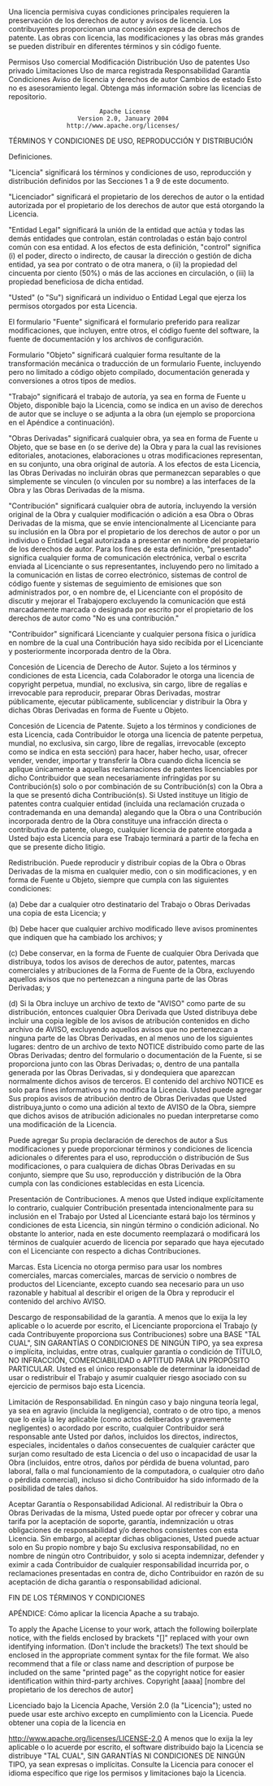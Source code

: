 Una licencia permisiva cuyas condiciones principales requieren la preservación de los derechos de autor y avisos de licencia. Los contribuyentes proporcionan una concesión expresa de derechos de patente. Las obras con licencia, las modificaciones y las obras más grandes se pueden distribuir en diferentes términos y sin código fuente.

Permisos
 Uso comercial
 Modificación
 Distribución
 Uso de patentes
 Uso privado
Limitaciones
 Uso de marca registrada
 Responsabilidad
 Garantía
Condiciones
 Aviso de licencia y derechos de autor
 Cambios de estado
Esto no es asesoramiento legal. Obtenga más información sobre las licencias de repositorio.

                             Apache License
                       Version 2.0, January 2004
                    http://www.apache.org/licenses/
TÉRMINOS Y CONDICIONES DE USO, REPRODUCCIÓN Y DISTRIBUCIÓN

Definiciones.

"Licencia" significará los términos y condiciones de uso, reproducción y distribución definidos por las Secciones 1 a 9 de este documento.

"Licenciador" significará el propietario de los derechos de autor o la entidad autorizada por el propietario de los derechos de autor que está otorgando la Licencia.

"Entidad Legal" significará la unión de la entidad que actúa y todas las demás entidades que controlan, están controladas o están bajo control común con esa entidad. A los efectos de esta definición, "control" significa (i) el poder, directo o indirecto, de causar la dirección o gestión de dicha entidad, ya sea por contrato o de otra manera, o (ii) la propiedad del cincuenta por ciento (50%) o más de las acciones en circulación, o (iii) la propiedad beneficiosa de dicha entidad.

"Usted" (o "Su") significará un individuo o Entidad Legal que ejerza los permisos otorgados por esta Licencia.

El formulario "Fuente" significará el formulario preferido para realizar modificaciones, que incluyen, entre otros, el código fuente del software, la fuente de documentación y los archivos de configuración.

Formulario "Objeto" significará cualquier forma resultante de la transformación mecánica o traducción de un formulario Fuente, incluyendo pero no limitado a código objeto compilado, documentación generada y conversiones a otros tipos de medios.

"Trabajo" significará el trabajo de autoría, ya sea en forma de Fuente u Objeto, disponible bajo la Licencia, como se indica en un aviso de derechos de autor que se incluye o se adjunta a la obra (un ejemplo se proporciona en el Apéndice a continuación).

"Obras Derivadas" significará cualquier obra, ya sea en forma de Fuente u Objeto, que se base en (o se derive de) la Obra y para la cual las revisiones editoriales, anotaciones, elaboraciones u otras modificaciones representan, en su conjunto, una obra original de autoría. A los efectos de esta Licencia, las Obras Derivadas no incluirán obras que permanezcan separables o que simplemente se vinculen (o vinculen por su nombre) a las interfaces de la Obra y las Obras Derivadas de la misma.

"Contribución" significará cualquier obra de autoría, incluyendo la versión original de la Obra y cualquier modificación o adición a esa Obra o Obras Derivadas de la misma, que se envíe intencionalmente al Licenciante para su inclusión en la Obra por el propietario de los derechos de autor o por un individuo o Entidad Legal autorizada a presentar en nombre del propietario de los derechos de autor. Para los fines de esta definición, "presentado" significa cualquier forma de comunicación electrónica, verbal o escrita enviada al Licenciante o sus representantes, incluyendo pero no limitado a la comunicación en listas de correo electrónico, sistemas de control de código fuente y sistemas de seguimiento de emisiones que son administrados por, o en nombre de, el Licenciante con el propósito de discutir y mejorar el Trabajopero excluyendo la comunicación que está marcadamente marcada o designada por escrito por el propietario de los derechos de autor como "No es una contribución."

"Contribuidor" significará Licenciante y cualquier persona física o jurídica en nombre de la cual una Contribución haya sido recibida por el Licenciante y posteriormente incorporada dentro de la Obra.

Concesión de Licencia de Derecho de Autor. Sujeto a los términos y condiciones de esta Licencia, cada Colaborador le otorga una licencia de copyright perpetua, mundial, no exclusiva, sin cargo, libre de regalías e irrevocable para reproducir, preparar Obras Derivadas, mostrar públicamente, ejecutar públicamente, sublicenciar y distribuir la Obra y dichas Obras Derivadas en forma de Fuente u Objeto.

Concesión de Licencia de Patente. Sujeto a los términos y condiciones de esta Licencia, cada Contribuidor le otorga una licencia de patente perpetua, mundial, no exclusiva, sin cargo, libre de regalías, irrevocable (excepto como se indica en esta sección) para hacer, haber hecho, usar, ofrecer vender, vender, importar y transferir la Obra cuando dicha licencia se aplique únicamente a aquellas reclamaciones de patentes licenciables por dicho Contribuidor que sean necesariamente infringidas por su Contribución(s) solo o por combinación de su Contribución(s) con la Obra a la que se presentó dicha Contribución(s). Si Usted instituye un litigio de patentes contra cualquier entidad (incluida una reclamación cruzada o contrademanda en una demanda) alegando que la Obra o una Contribución incorporada dentro de la Obra constituye una infracción directa o contributiva de patente, oluego, cualquier licencia de patente otorgada a Usted bajo esta Licencia para ese Trabajo terminará a partir de la fecha en que se presente dicho litigio.

Redistribución. Puede reproducir y distribuir copias de la Obra o Obras Derivadas de la misma en cualquier medio, con o sin modificaciones, y en forma de Fuente u Objeto, siempre que cumpla con las siguientes condiciones:

(a) Debe dar a cualquier otro destinatario del Trabajo o Obras Derivadas una copia de esta Licencia; y

(b) Debe hacer que cualquier archivo modificado lleve avisos prominentes que indiquen que ha cambiado los archivos; y

(c) Debe conservar, en la forma de Fuente de cualquier Obra Derivada que distribuya, todos los avisos de derechos de autor, patentes, marcas comerciales y atribuciones de la Forma de Fuente de la Obra, excluyendo aquellos avisos que no pertenezcan a ninguna parte de las Obras Derivadas; y

(d) Si la Obra incluye un archivo de texto de "AVISO" como parte de su distribución, entonces cualquier Obra Derivada que Usted distribuya debe incluir una copia legible de los avisos de atribución contenidos en dicho archivo de AVISO, excluyendo aquellos avisos que no pertenezcan a ninguna parte de las Obras Derivadas, en al menos uno de los siguientes lugares: dentro de un archivo de texto NOTICE distribuido como parte de las Obras Derivadas; dentro del formulario o documentación de la Fuente, si se proporciona junto con las Obras Derivadas; o, dentro de una pantalla generada por las Obras Derivadas, si y dondequiera que aparezcan normalmente dichos avisos de terceros. El contenido del archivo NOTICE es solo para fines informativos y no modifica la Licencia. Usted puede agregar Sus propios avisos de atribución dentro de Obras Derivadas que Usted distribuya,junto o como una adición al texto de AVISO de la Obra, siempre que dichos avisos de atribución adicionales no puedan interpretarse como una modificación de la Licencia.

Puede agregar Su propia declaración de derechos de autor a Sus modificaciones y puede proporcionar términos y condiciones de licencia adicionales o diferentes para el uso, reproducción o distribución de Sus modificaciones, o para cualquiera de dichas Obras Derivadas en su conjunto, siempre que Su uso, reproducción y distribución de la Obra cumpla con las condiciones establecidas en esta Licencia.

Presentación de Contribuciones. A menos que Usted indique explícitamente lo contrario, cualquier Contribución presentada intencionalmente para su inclusión en el Trabajo por Usted al Licenciante estará bajo los términos y condiciones de esta Licencia, sin ningún término o condición adicional. No obstante lo anterior, nada en este documento reemplazará o modificará los términos de cualquier acuerdo de licencia por separado que haya ejecutado con el Licenciante con respecto a dichas Contribuciones.

Marcas. Esta Licencia no otorga permiso para usar los nombres comerciales, marcas comerciales, marcas de servicio o nombres de productos del Licenciante, excepto cuando sea necesario para un uso razonable y habitual al describir el origen de la Obra y reproducir el contenido del archivo AVISO.

Descargo de responsabilidad de la garantía. A menos que lo exija la ley aplicable o lo acuerde por escrito, el Licenciante proporciona el Trabajo (y cada Contribuyente proporciona sus Contribuciones) sobre una BASE "TAL CUAL", SIN GARANTÍAS O CONDICIONES DE NINGÚN TIPO, ya sea expresa o implícita, incluidas, entre otras, cualquier garantía o condición de TÍTULO, NO INFRACCIÓN, COMERCIABILIDAD o APTITUD PARA UN PROPÓSITO PARTICULAR. Usted es el único responsable de determinar la idoneidad de usar o redistribuir el Trabajo y asumir cualquier riesgo asociado con su ejercicio de permisos bajo esta Licencia.

Limitación de Responsabilidad. En ningún caso y bajo ninguna teoría legal, ya sea en agravio (incluida la negligencia), contrato o de otro tipo, a menos que lo exija la ley aplicable (como actos deliberados y gravemente negligentes) o acordado por escrito, cualquier Contribuidor será responsable ante Usted por daños, incluidos los directos, indirectos, especiales, incidentales o daños consecuentes de cualquier carácter que surjan como resultado de esta Licencia o del uso o incapacidad de usar la Obra (incluidos, entre otros, daños por pérdida de buena voluntad, paro laboral, falla o mal funcionamiento de la computadora, o cualquier otro daño o pérdida comercial), incluso si dicho Contribuidor ha sido informado de la posibilidad de tales daños.

Aceptar Garantía o Responsabilidad Adicional. Al redistribuir la Obra o Obras Derivadas de la misma, Usted puede optar por ofrecer y cobrar una tarifa por la aceptación de soporte, garantía, indemnización u otras obligaciones de responsabilidad y/o derechos consistentes con esta Licencia. Sin embargo, al aceptar dichas obligaciones, Usted puede actuar solo en Su propio nombre y bajo Su exclusiva responsabilidad, no en nombre de ningún otro Contribuidor, y solo si acepta indemnizar, defender y eximir a cada Contribuidor de cualquier responsabilidad incurrida por, o reclamaciones presentadas en contra de, dicho Contribuidor en razón de su aceptación de dicha garantía o responsabilidad adicional.

FIN DE LOS TÉRMINOS Y CONDICIONES

APÉNDICE: Cómo aplicar la licencia Apache a su trabajo.

  To apply the Apache License to your work, attach the following
  boilerplate notice, with the fields enclosed by brackets "[]"
  replaced with your own identifying information. (Don't include
  the brackets!)  The text should be enclosed in the appropriate
  comment syntax for the file format. We also recommend that a
  file or class name and description of purpose be included on the
  same "printed page" as the copyright notice for easier
  identification within third-party archives.
Copyright [aaaa] [nombre del propietario de los derechos de autor]

Licenciado bajo la Licencia Apache, Versión 2.0 (la "Licencia"); usted no puede usar este archivo excepto en cumplimiento con la Licencia. Puede obtener una copia de la licencia en

   http://www.apache.org/licenses/LICENSE-2.0
A menos que lo exija la ley aplicable o lo acuerde por escrito, el software distribuido bajo la Licencia se distribuye "TAL CUAL", SIN GARANTÍAS NI CONDICIONES DE NINGÚN TIPO, ya sean expresas o implícitas. Consulte la Licencia para conocer el idioma específico que rige los permisos y limitaciones bajo la Licencia.